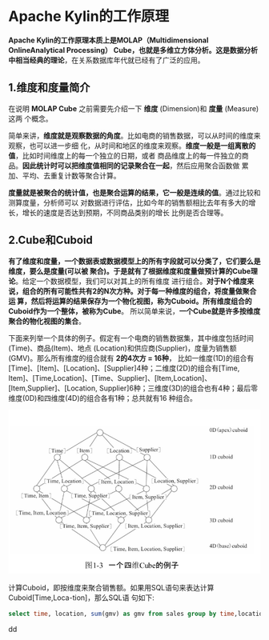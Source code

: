 Apache Kylin的工作原理
================================================================================
**Apache Kylin的工作原理本质上是MOLAP（Multidimensional OnlineAnalytical Processing）
Cube，也就是多维立方体分析。这是数据分析中相当经典的理论**，在关系数据库年代就已经有了广泛的应用。

## 1.维度和度量简介
在说明 **MOLAP Cube** 之前需要先介绍一下 **维度** (Dimension)和 **度量** (Measure)这两
个概念。

简单来讲，**维度就是观察数据的角度**。比如电商的销售数据，可以从时间的维度来观察，也可以进一步细
化，从时间和地区的维度来观察。**维度一般是一组离散的值**，比如时间维度上的每一个独立的日期，或者
商品维度上的每一件独立的商品。**因此统计时可以把维度值相同的记录聚合在一起**，然后应用聚合函数做
累加、平均、去重复计数等聚合计算。

**度量就是被聚合的统计值，也是聚合运算的结果，它一般是连续的值**。通过比较和测算度量，分析师可以
对数据进行评估，比如今年的销售额相比去年有多大的增长，增长的速度是否达到预期，不同商品类别的增长
比例是否合理等。

## 2.Cube和Cuboid
**有了维度和度量，一个数据表或数据模型上的所有字段就可以分类了，它们要么是维度，要么是度量(可以被
聚合)。于是就有了根据维度和度量做预计算的Cube理论**。给定一个数据模型，我们可以对其上的所有维度
进行组合。**对于N个维度来说，组合的所有可能性共有2的N次方种。对于每一种维度的组合，将度量做聚合运
算，然后将运算的结果保存为一个物化视图，称为Cuboid。所有维度组合的Cuboid作为一个整体，被称为Cube**。
所以简单来说，**一个Cube就是许多按维度聚合的物化视图的集合**。

下面来列举一个具体的例子。假定有一个电商的销售数据集，其中维度包括时间(Time)、商品(Item)、地点
(Location)和供应商(Supplier)，度量为销售额(GMV)。那么所有维度的组合就有 **2的4次方 = 16种**，
比如一维度(1D)的组合有[Time]、[Item]、[Location]、[Supplier]4种；二维度(2D)的组合有[Time,
Item]、[Time,Location]、[Time、Supplier]、[Item,Location]、[Item,Supplier]、[Location,
Supplier]6种；三维度(3D)的组合也有4种；最后零维度(0D)和四维度(4D)的组合各有1种；总共就有16
种组合。

![一个四维的Cube示例](img/1.png)

计算Cuboid，即按维度来聚合销售额。如果用SQL语句来表达计算Cuboid[Time,Loca-tion]，那么SQL语
句如下:
```sql
select time, location, sum(gmv) as gmv from sales group by time,location 
```






























dd
